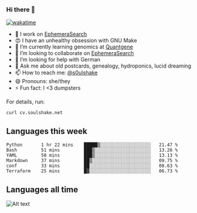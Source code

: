 ### Hi there 👋

[![wakatime](https://wakatime.com/badge/user/08339702-a231-40c4-8838-d449bd2ff951.svg)](https://wakatime.com/@08339702-a231-40c4-8838-d449bd2ff951)

<!--
**soulshake/soulshake** is a ✨ _special_ ✨ repository because its `README.md` (this file) appears on your GitHub profile.

Here are some ideas to get you started:

- 🔭 I’m currently working on ...
- 🌱 I’m currently learning ...
- 👯 I’m looking to collaborate on ...
- 🤔 I’m looking for help with ...
- 💬 Ask me about ...
- 📫 How to reach me: ...
- 😄 Pronouns: ...
- ⚡ Fun fact: ...
-->


- 🔭 I work on [EphemeraSearch](https://www.ephemerasearch.com/)
- 😍 I have an unhealthy obsession with GNU Make
- :dna: I’m currently learning genomics at [Quantgene](https://www.quantgene.com/)
- 👯 I’m looking to collaborate on [EphemeraSearch](https://www.ephemerasearch.com/)
- 🤔 I’m looking for help with German
- 💬 Ask me about old postcards, genealogy, hydroponics, lucid dreaming
- 📫 How to reach me: [@s0ulshake](https://twitter.com/soulshake)
- 😄 Pronouns: she/they
- ⚡ Fun fact: I <3 dumpsters

For details, run:

```
curl cv.soulshake.net
```

## Languages this week

<!--START_SECTION:waka-->

```text
Python       1 hr 22 mins    █████▒░░░░░░░░░░░░░░░░░░░   21.47 %
Bash         51 mins         ███▒░░░░░░░░░░░░░░░░░░░░░   13.26 %
YAML         50 mins         ███▒░░░░░░░░░░░░░░░░░░░░░   13.13 %
Markdown     37 mins         ██▒░░░░░░░░░░░░░░░░░░░░░░   09.75 %
conf         33 mins         ██░░░░░░░░░░░░░░░░░░░░░░░   08.63 %
Terraform    25 mins         █▓░░░░░░░░░░░░░░░░░░░░░░░   06.73 %
```

<!--END_SECTION:waka-->

## Languages all time
![Alt text](https://wakatime.com/share/@aj/6aa10b67-a5e9-4fb1-acaf-8692f4385172.svg)
